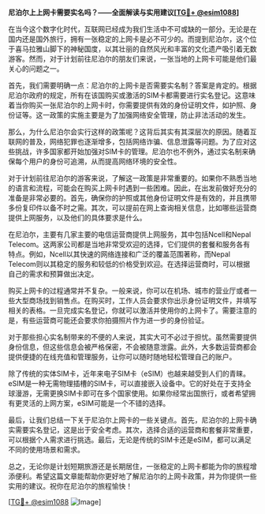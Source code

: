 **尼泊尔上上网卡需要实名吗？——全面解读与实用建议[[TG💪+ @esim1088](https://t.me/s/esim1088)]**

在当今这个数字化时代，互联网已经成为我们生活中不可或缺的一部分。无论是在国内还是国外旅行，拥有一张稳定的上网卡是必不可少的。而提到尼泊尔，这个位于喜马拉雅山脚下的神秘国度，以其壮丽的自然风光和丰富的文化遗产吸引着无数游客。然而，对于计划前往尼泊尔的朋友们来说，一张当地的上网卡可能是他们最关心的问题之一。

首先，我们需要明确一点：尼泊尔的上网卡是否需要实名制？答案是肯定的。根据尼泊尔政府的规定，所有在该国购买或激活的SIM卡都需要进行实名登记。这意味着当你购买一张尼泊尔的上网卡时，你需要提供有效的身份证明文件，如护照、身份证等。这一政策的实施主要是为了加强网络安全管理，防止非法活动的发生。

那么，为什么尼泊尔会实行这样的政策呢？这背后其实有其深层次的原因。随着互联网的普及，网络犯罪也逐渐增多，包括网络诈骗、信息泄露等问题。为了应对这些挑战，许多国家都开始加强对SIM卡的管理。尼泊尔也不例外，通过实名制来确保每个用户的身份可追溯，从而提高网络环境的安全性。

对于计划前往尼泊尔的游客来说，了解这一政策是非常重要的。如果你不熟悉当地的语言和流程，可能会在购买上网卡时遇到一些困难。因此，在出发前做好充分的准备是非常必要的。首先，确保你的护照或其他身份证明文件是有效的，并且携带多份复印件以备不时之需。其次，可以提前在网上查询相关信息，比如哪些运营商提供上网服务，以及他们的具体要求是什么。

在尼泊尔，主要有几家主要的电信运营商提供上网服务，其中包括Ncell和Nepal Telecom。这两家公司都是当地非常受欢迎的选择，它们提供的套餐和服务各有特点。例如，Ncell以其快速的网络连接和广泛的覆盖范围著称，而Nepal Telecom则以其稳定的服务和较低的价格受到欢迎。在选择运营商时，可以根据自己的需求和预算做出决定。

购买上网卡的过程通常并不复杂。一般来说，你可以在机场、城市的营业厅或者一些大型商场找到销售点。在购买时，工作人员会要求你出示身份证明文件，并填写相关的表格。一旦完成实名登记，你就可以激活并使用你的上网卡了。需要注意的是，有些运营商可能还会要求你拍摄照片作为进一步的身份验证。

对于那些担心实名制带来的不便的人来说，其实大可不必过于担忧。虽然需要提供身份信息，但这些信息会被严格保密，不会被随意泄露。此外，大多数运营商都会提供便捷的在线充值和管理服务，让你可以随时随地轻松管理自己的账户。

除了传统的实体SIM卡，近年来电子SIM卡（eSIM）也越来越受到人们的青睐。eSIM是一种无需物理插槽的SIM卡，可以直接嵌入设备中。它的好处在于支持全球漫游，无需更换SIM卡即可在多个国家使用。如果你经常出国旅行，或者希望拥有更灵活的上网方案，eSIM可能是一个不错的选择。

最后，让我们总结一下关于尼泊尔上网卡的一些关键点。首先，尼泊尔的上网卡确实需要实名登记，这是出于安全考虑。其次，选择合适的运营商和套餐非常重要，可以根据个人需求进行挑选。最后，无论是传统的SIM卡还是eSIM，都可以满足不同的使用场景和需求。

总之，无论你是计划短期旅游还是长期居住，一张稳定的上网卡都能为你的旅程增添便利。希望这篇文章能帮助你更好地了解尼泊尔的上网卡政策，并为你提供一些实用的建议。祝你在尼泊尔的旅程愉快！

[[TG💪+ @esim1088](https://t.me/s/esim1088) ![Image](https://i.postimg.cc/4NQfJmqS/Snipaste-2025-05-13-00-14-12.png)]